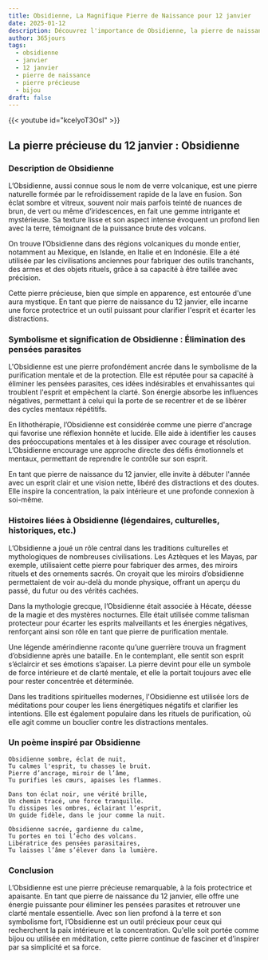 ```yaml
---
title: Obsidienne, La Magnifique Pierre de Naissance pour 12 janvier
date: 2025-01-12
description: Découvrez l'importance de Obsidienne, la pierre de naissance du 12 janvier qui symbolise Élimination des pensées parasites. Laissez sa beauté et sa signification illuminer votre journée.
author: 365jours
tags:
  - obsidienne
  - janvier
  - 12 janvier
  - pierre de naissance
  - pierre précieuse
  - bijou
draft: false
---
```


{{< youtube id="kcelyoT3OsI" >}}

## La pierre précieuse du 12 janvier : Obsidienne

### Description de Obsidienne

L’Obsidienne, aussi connue sous le nom de verre volcanique, est une pierre naturelle formée par le refroidissement rapide de la lave en fusion. Son éclat sombre et vitreux, souvent noir mais parfois teinté de nuances de brun, de vert ou même d’iridescences, en fait une gemme intrigante et mystérieuse. Sa texture lisse et son aspect intense évoquent un profond lien avec la terre, témoignant de la puissance brute des volcans.

On trouve l’Obsidienne dans des régions volcaniques du monde entier, notamment au Mexique, en Islande, en Italie et en Indonésie. Elle a été utilisée par les civilisations anciennes pour fabriquer des outils tranchants, des armes et des objets rituels, grâce à sa capacité à être taillée avec précision.

Cette pierre précieuse, bien que simple en apparence, est entourée d'une aura mystique. En tant que pierre de naissance du 12 janvier, elle incarne une force protectrice et un outil puissant pour clarifier l'esprit et écarter les distractions.

### Symbolisme et signification de Obsidienne : Élimination des pensées parasites

L'Obsidienne est une pierre profondément ancrée dans le symbolisme de la purification mentale et de la protection. Elle est réputée pour sa capacité à éliminer les pensées parasites, ces idées indésirables et envahissantes qui troublent l'esprit et empêchent la clarté. Son énergie absorbe les influences négatives, permettant à celui qui la porte de se recentrer et de se libérer des cycles mentaux répétitifs.

En lithothérapie, l’Obsidienne est considérée comme une pierre d'ancrage qui favorise une réflexion honnête et lucide. Elle aide à identifier les causes des préoccupations mentales et à les dissiper avec courage et résolution. L’Obsidienne encourage une approche directe des défis émotionnels et mentaux, permettant de reprendre le contrôle sur son esprit.

En tant que pierre de naissance du 12 janvier, elle invite à débuter l'année avec un esprit clair et une vision nette, libéré des distractions et des doutes. Elle inspire la concentration, la paix intérieure et une profonde connexion à soi-même.

### Histoires liées à Obsidienne (légendaires, culturelles, historiques, etc.)

L’Obsidienne a joué un rôle central dans les traditions culturelles et mythologiques de nombreuses civilisations. Les Aztèques et les Mayas, par exemple, utilisaient cette pierre pour fabriquer des armes, des miroirs rituels et des ornements sacrés. On croyait que les miroirs d’obsidienne permettaient de voir au-delà du monde physique, offrant un aperçu du passé, du futur ou des vérités cachées.

Dans la mythologie grecque, l’Obsidienne était associée à Hécate, déesse de la magie et des mystères nocturnes. Elle était utilisée comme talisman protecteur pour écarter les esprits malveillants et les énergies négatives, renforçant ainsi son rôle en tant que pierre de purification mentale.

Une légende amérindienne raconte qu’une guerrière trouva un fragment d’obsidienne après une bataille. En le contemplant, elle sentit son esprit s’éclaircir et ses émotions s’apaiser. La pierre devint pour elle un symbole de force intérieure et de clarté mentale, et elle la portait toujours avec elle pour rester concentrée et déterminée.

Dans les traditions spirituelles modernes, l'Obsidienne est utilisée lors de méditations pour couper les liens énergétiques négatifs et clarifier les intentions. Elle est également populaire dans les rituels de purification, où elle agit comme un bouclier contre les distractions mentales.

### Un poème inspiré par Obsidienne

```
Obsidienne sombre, éclat de nuit,  
Tu calmes l'esprit, tu chasses le bruit.  
Pierre d’ancrage, miroir de l’âme,  
Tu purifies les cœurs, apaises les flammes.

Dans ton éclat noir, une vérité brille,  
Un chemin tracé, une force tranquille.  
Tu dissipes les ombres, éclairant l’esprit,  
Un guide fidèle, dans le jour comme la nuit.

Obsidienne sacrée, gardienne du calme,  
Tu portes en toi l’écho des volcans.  
Libératrice des pensées parasitaires,  
Tu laisses l’âme s’élever dans la lumière.  
```

### Conclusion

L’Obsidienne est une pierre précieuse remarquable, à la fois protectrice et apaisante. En tant que pierre de naissance du 12 janvier, elle offre une énergie puissante pour éliminer les pensées parasites et retrouver une clarté mentale essentielle. Avec son lien profond à la terre et son symbolisme fort, l’Obsidienne est un outil précieux pour ceux qui recherchent la paix intérieure et la concentration. Qu'elle soit portée comme bijou ou utilisée en méditation, cette pierre continue de fasciner et d’inspirer par sa simplicité et sa force.